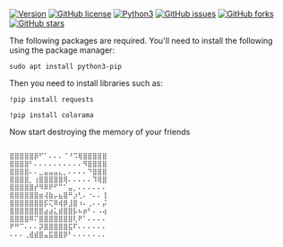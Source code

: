[![Version](https://img.shields.io/badge/version-1.3.3-red.svg)]() [![GitHub license](https://img.shields.io/github/license/BlacksCrows/Devil-Eliminate.svg)](https://github.com/BlacksCrows/Devil-Eliminate/LICENSE) [![Python3](https://img.shields.io/badge/python-3.8.5-green.svg)]()
[![GitHub issues](https://img.shields.io/github/issues/BlacksCrows/Devil-Eliminate.svg)](https://github.com/BlacksCrows/Devil-Eliminate/issues)
[![GitHub forks](https://img.shields.io/github/forks/BlacksCrows/Devil-Eliminate.svg)](https://github.com/BlacksCrows/Devil-Eliminate/network)
[![GitHub stars](https://img.shields.io/github/stars/BlacksCrows/Devil-Eliminate.svg)](https://github.com/BlacksCrows/Devil-Eliminate/stargazers)


The following packages are required. You'll need to install the following using the
package manager:

```sudo apt install python3-pip```

Then you need to install libraries such as:

```!pip install requests```

```!pip install colorama```

Now start destroying the memory of your friends

```

⣿⣿⣿⣿⣿⡿⠋⠁⠄⠄⠄⠈⠘⠩⢿⣿⣿⣿⣿⣿
⣿⣿⣿⣿⠃⠄⠄⠄⠄⠄⠄⠄⠄⠄⠄⠻⣿⣿⣿⣿
⣿⣿⣿⣿⠄⠄⣀⣤⣤⣤⣄⡀⠄⠄⠄⠄⠙⣿⣿⣿
⣿⣿⣿⣿⡀⢰⣿⣿⣿⣿⣿⢿⠄⠄⠄⠄⠄⠹⢿⣿
⣿⣿⣿⣿⣿⡞⠻⠿⠟⠋⠉⠁⣤⡀⠄⠄⠄⠄⠄⠄
⣿⣿⣿⣿⣿⣿⣶⢼⣷⡤⣦⣿⠛⡰⢃⠄⠐⠄⠄⢸
⣿⣿⣿⣿⣿⣿⣿⡯⢍⠿⢾⡿⣸⣿⠰⠄⢀⠄⠄⡬
⣿⣿⣿⣿⣿⣿⣿⣴⣴⣅⣾⣿⣿⡧⠦⡶⠃⠄⠠⢴
⣿⣿⣿⣿⠿⠍⣿⣿⣿⣿⣿⣿⣿⢇⠟⠁⠄⠄⠄⠄
⠟⠛⠉⠄⠄⠄⡽⣿⣿⣿⣿⣿⣯⠏⠄⠄⠄⠄⠄⠄
⠄⠄⠄⢀⣾⣾⣿⣤⣯⣿⣿⡿⠃⠄⠄⠄⠄⠄.. 

```
